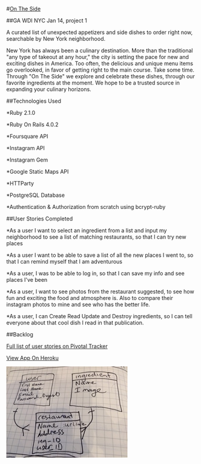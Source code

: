 

#[On The Side](http://on-the-side.herokuapp.com)

##GA WDI NYC Jan 14, project 1

A curated list of unexpected appetizers and side dishes to order right now, searchable by New York neighborhood.  


New York has always been a culinary destination.  More than the traditional "any type of takeout at any hour," the city is setting the pace for new and exciting dishes in America.  Too often, the delicious and unique menu items go overlooked, in favor of getting right to the main course.  Take some time.  Through "On The Side" we explore and celebrate these dishes, through our favorite ingredients at the moment. We hope to be a trusted source in expanding your culinary horizons.  


##Technologies Used

*Ruby 2.1.0

*Ruby On Rails 4.0.2

*Foursquare API

*Instagram API

*Instagram Gem

*Google Static Maps API

*HTTParty

*PostgreSQL Database

*Authentication & Authorization from scratch using bcrypt-ruby

##User Stories Completed

*As a user I want to select an ingredient from a list and input my neighborhood to see a list of matching restaurants, so that I can try new places

*As a user I want to be able to save a list of all the new places I went to, so that I can remind myself that I am adventurous

*As a user, I was to be able to log in, so that I can save my info and see places I've been

*As a user, I want to see photos from the restaurant suggested, to see how fun and exciting the food and atmosphere is.  Also to compare their instagram photos to mine and see who has the better life.  

*As a user, I can Create Read Update and Destroy ingredients, so I can tell everyone about that cool dish I read in that publication.  

##Backlog

[Full list of user stories on Pivotal Tracker](https://www.pivotaltracker.com/s/projects/1015704)


[View App On Heroku](http://on-the-side.herokuapp.com)

![ScreenShot](ERD2.JPG)




